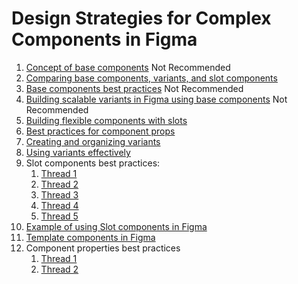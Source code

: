 # Design Strategies for Complex Components in Figma
1. [Concept of base components](https://medium.com/timeless/concept-of-base-components-1215ac71e88c) Not Recommended
2. [Comparing base components, variants, and slot components](https://www.figma.com/community/file/1059969965206286524)
3. [Base components best practices](https://www.figma.com/community/file/1014940662898686749) Not Recommended
4. [Building scalable variants in Figma using base components](https://youtu.be/Im2Eg-m688Y) Not Recommended
5. [Building flexible components with slots](https://www.figma.com/community/file/969234311094210750)
6. [Best practices for component props](https://twitter.com/Ridderingand/status/1544712832683425792)
7. [Creating and organizing variants](https://www.figma.com/best-practices/creating-and-organizing-variants/)
8. [Using variants effectively](https://www.figma.com/best-practices/creating-and-organizing-variants/using-variants-effectively/)
9. Slot components best practices:
   1.  [Thread 1](https://twitter.com/Ridderingand/status/1435094399143137281) 
   2.  [Thread 2](https://twitter.com/Ridderingand/status/1447600854215782400)
   3.  [Thread 3](https://twitter.com/Ridderingand/status/1482434935428300800)
   4.  [Thread 4](https://twitter.com/Ridderingand/status/1527393687960842253)
   5.  [Thread 5](https://twitter.com/Ridderingand/status/1592561652758548480)
10. [Example of using Slot components in Figma](https://youtu.be/jdFFH9MvGhw)
11. [Template components in Figma](https://youtu.be/iW_goSGqrNk)
12. Component properties best practices
    1.  [Thread 1](https://twitter.com/molly_hellmuth/status/1557780376390537216)
    2.  [Thread 2](https://twitter.com/Ridderingand/status/1552677501683376128)
